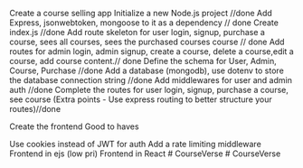 Create a course selling app
Initialize a new Node.js project //done
Add Express, jsonwebtoken, mongoose to it as a dependency // done
Create index.js //done
Add route skeleton for user login, signup, purchase a course, sees all courses, sees the purchased courses course // done
Add routes for admin login, admin signup, create a course, delete a course,edit a course, add course content.// done
Define the schema for User, Admin, Course, Purchase //done
Add a database (mongodb), use dotenv to store the database connection string //done
Add middlewares for user and admin auth //done
Complete the routes for user login, signup, purchase a course, see course (Extra points - Use express routing to better structure your routes)//done

Create the frontend
Good to haves

Use cookies instead of JWT for auth
Add a rate limiting middleware
Frontend in ejs (low pri)
Frontend in React
#   C o u r s e V e r s e  
 #   C o u r s e V e r s e  
 